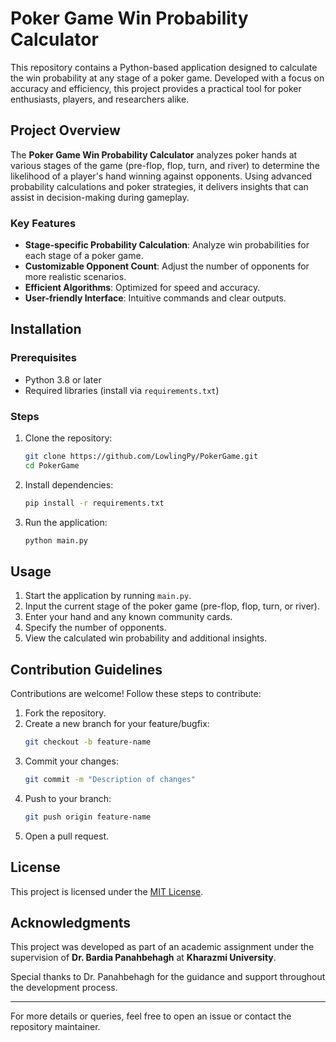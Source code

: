 # Poker Game Win Probability Calculator

This repository contains a Python-based application designed to calculate the win probability at any stage of a poker game. Developed with a focus on accuracy and efficiency, this project provides a practical tool for poker enthusiasts, players, and researchers alike.

## Project Overview
The **Poker Game Win Probability Calculator** analyzes poker hands at various stages of the game (pre-flop, flop, turn, and river) to determine the likelihood of a player's hand winning against opponents. Using advanced probability calculations and poker strategies, it delivers insights that can assist in decision-making during gameplay.

### Key Features
- **Stage-specific Probability Calculation**: Analyze win probabilities for each stage of a poker game.
- **Customizable Opponent Count**: Adjust the number of opponents for more realistic scenarios.
- **Efficient Algorithms**: Optimized for speed and accuracy.
- **User-friendly Interface**: Intuitive commands and clear outputs.

## Installation

### Prerequisites
- Python 3.8 or later
- Required libraries (install via `requirements.txt`)

### Steps
1. Clone the repository:
   ```bash
   git clone https://github.com/LowlingPy/PokerGame.git
   cd PokerGame
   ```
2. Install dependencies:
   ```bash
   pip install -r requirements.txt
   ```
3. Run the application:
   ```bash
   python main.py
   ```

## Usage
1. Start the application by running `main.py`.
2. Input the current stage of the poker game (pre-flop, flop, turn, or river).
3. Enter your hand and any known community cards.
4. Specify the number of opponents.
5. View the calculated win probability and additional insights.

## Contribution Guidelines
Contributions are welcome! Follow these steps to contribute:
1. Fork the repository.
2. Create a new branch for your feature/bugfix:
   ```bash
   git checkout -b feature-name
   ```
3. Commit your changes:
   ```bash
   git commit -m "Description of changes"
   ```
4. Push to your branch:
   ```bash
   git push origin feature-name
   ```
5. Open a pull request.

## License
This project is licensed under the [MIT License](LICENSE).

## Acknowledgments
This project was developed as part of an academic assignment under the supervision of **Dr. Bardia Panahbehagh** at **Kharazmi University**.

Special thanks to Dr. Panahbehagh for the guidance and support throughout the development process.

---

For more details or queries, feel free to open an issue or contact the repository maintainer.

